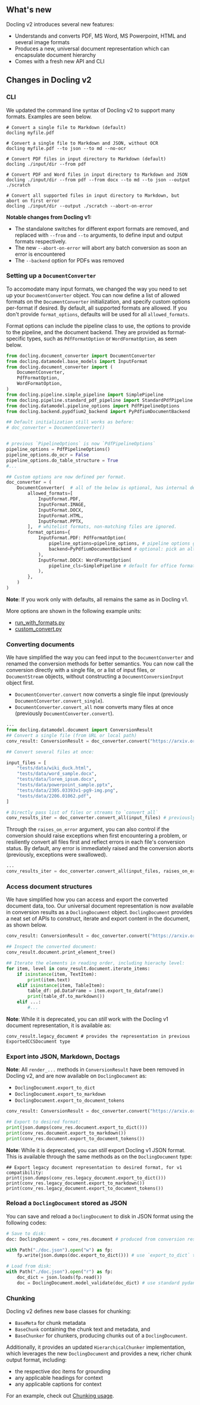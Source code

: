 ## What's new

Docling v2 introduces several new features:

- Understands and converts PDF, MS Word, MS Powerpoint, HTML and several image formats
- Produces a new, universal document representation which can encapsulate document hierarchy
- Comes with a fresh new API and CLI

## Changes in Docling v2

### CLI

We updated the command line syntax of Docling v2 to support many formats. Examples are seen below.
```shell
# Convert a single file to Markdown (default)
docling myfile.pdf

# Convert a single file to Markdown and JSON, without OCR
docling myfile.pdf --to json --to md --no-ocr

# Convert PDF files in input directory to Markdown (default)
docling ./input/dir --from pdf

# Convert PDF and Word files in input directory to Markdown and JSON
docling ./input/dir --from pdf --from docx --to md --to json --output ./scratch

# Convert all supported files in input directory to Markdown, but abort on first error
docling ./input/dir --output ./scratch --abort-on-error

```

**Notable changes from Docling v1:**

- The standalone switches for different export formats are removed, and replaced with `--from` and `--to` arguments, to define input and output formats respectively.
- The new `--abort-on-error` will abort any batch conversion as soon an error is encountered
- The `--backend` option for PDFs was removed

### Setting up a `DocumentConverter`

To accomodate many input formats, we changed the way you need to set up your `DocumentConverter` object.
You can now define a list of allowed formats on the `DocumentConverter` initialization, and specify custom options
per-format if desired. By default, all supported formats are allowed. If you don't provide `format_options`, defaults
will be used for all `allowed_formats`.

Format options can include the pipeline class to use, the options to provide to the pipeline, and the document backend.
They are provided as format-specific types, such as `PdfFormatOption` or `WordFormatOption`, as seen below.

```python
from docling.document_converter import DocumentConverter
from docling.datamodel.base_models import InputFormat
from docling.document_converter import (
    DocumentConverter,
    PdfFormatOption,
    WordFormatOption,
)
from docling.pipeline.simple_pipeline import SimplePipeline
from docling.pipeline.standard_pdf_pipeline import StandardPdfPipeline
from docling.datamodel.pipeline_options import PdfPipelineOptions
from docling.backend.pypdfium2_backend import PyPdfiumDocumentBackend

## Default initialization still works as before:
# doc_converter = DocumentConverter()


# previous `PipelineOptions` is now `PdfPipelineOptions`
pipeline_options = PdfPipelineOptions()
pipeline_options.do_ocr = False
pipeline_options.do_table_structure = True
#...

## Custom options are now defined per format.
doc_converter = (
    DocumentConverter(  # all of the below is optional, has internal defaults.
        allowed_formats=[
            InputFormat.PDF,
            InputFormat.IMAGE,
            InputFormat.DOCX,
            InputFormat.HTML,
            InputFormat.PPTX,
        ],  # whitelist formats, non-matching files are ignored.
        format_options={
            InputFormat.PDF: PdfFormatOption(
                pipeline_options=pipeline_options, # pipeline options go here.
                backend=PyPdfiumDocumentBackend # optional: pick an alternative backend
            ),
            InputFormat.DOCX: WordFormatOption(
                pipeline_cls=SimplePipeline # default for office formats and HTML
            ),
        },
    )
)
```

**Note**: If you work only with defaults, all remains the same as in Docling v1.

More options are shown in the following example units:

- [run_with_formats.py](../examples/run_with_formats/)
- [custom_convert.py](../examples/custom_convert/)

### Converting documents

We have simplified the way you can feed input to the `DocumentConverter` and renamed the conversion methods for
better semantics. You can now call the conversion directly with a single file, or a list of input files,
or `DocumentStream` objects, without constructing a `DocumentConversionInput` object first.

* `DocumentConverter.convert` now converts a single file input (previously `DocumentConverter.convert_single`).
* `DocumentConverter.convert_all` now converts many files at once (previously `DocumentConverter.convert`).


```python
...
from docling.datamodel.document import ConversionResult
## Convert a single file (from URL or local path)
conv_result: ConversionResult = doc_converter.convert("https://arxiv.org/pdf/2408.09869") # previously `convert_single`

## Convert several files at once:

input_files = [
    "tests/data/wiki_duck.html",
    "tests/data/word_sample.docx",
    "tests/data/lorem_ipsum.docx",
    "tests/data/powerpoint_sample.pptx",
    "tests/data/2305.03393v1-pg9-img.png",
    "tests/data/2206.01062.pdf",
]

# Directly pass list of files or streams to `convert_all`
conv_results_iter = doc_converter.convert_all(input_files) # previously `convert_batch`

```
Through the `raises_on_error` argument, you can also control if the conversion should raise exceptions when first
encountering a problem, or resiliently convert all files first and reflect errors in each file's conversion status.
By default, any error is immediately raised and the conversion aborts (previously, exceptions were swallowed).

```python
...
conv_results_iter = doc_converter.convert_all(input_files, raises_on_error=False) # previously `convert_batch`

```

### Access document structures

We have simplified how you can access and export the converted document data, too. Our universal document representation
is now available in conversion results as a `DoclingDocument` object.
`DoclingDocument` provides a neat set of APIs to construct, iterate and export content in the document, as shown below.

```python
conv_result: ConversionResult = doc_converter.convert("https://arxiv.org/pdf/2408.09869") # previously `convert_single`

## Inspect the converted document:
conv_result.document.print_element_tree()

## Iterate the elements in reading order, including hierachy level:
for item, level in conv_result.document.iterate_items:
    if isinstance(item, TextItem):
        print(item.text)
    elif isinstance(item, TableItem):
        table_df: pd.DataFrame = item.export_to_dataframe()
        print(table_df.to_markdown())
    elif ...:
        #...
```

**Note**: While it is deprecated, you can _still_ work with the Docling v1 document representation, it is available as:
```shell
conv_result.legacy_document # provides the representation in previous ExportedCCSDocument type
```

### Export into JSON, Markdown, Doctags
**Note**: All `render_...` methods in `ConversionResult` have been removed in Docling v2,
and are now available on `DoclingDocument` as:

- `DoclingDocument.export_to_dict`
- `DoclingDocument.export_to_markdown`
- `DoclingDocument.export_to_document_tokens`

```python
conv_result: ConversionResult = doc_converter.convert("https://arxiv.org/pdf/2408.09869") # previously `convert_single`

## Export to desired format:
print(json.dumps(conv_res.document.export_to_dict()))
print(conv_res.document.export_to_markdown())
print(conv_res.document.export_to_document_tokens())
```

**Note**: While it is deprecated, you can _still_ export Docling v1 JSON format. This is available through the same
methods as on the `DoclingDocument` type:
```shell
## Export legacy document representation to desired format, for v1 compatibility:
print(json.dumps(conv_res.legacy_document.export_to_dict()))
print(conv_res.legacy_document.export_to_markdown())
print(conv_res.legacy_document.export_to_document_tokens())
```

### Reload a `DoclingDocument` stored as JSON

You can save and reload a `DoclingDocument` to disk in JSON format using the following codes:

```python
# Save to disk:
doc: DoclingDocument = conv_res.document # produced from conversion result...

with Path("./doc.json").open("w") as fp:
    fp.write(json.dumps(doc.export_to_dict())) # use `export_to_dict` to ensure consistency

# Load from disk:
with Path("./doc.json").open("r") as fp:
    doc_dict = json.loads(fp.read())
    doc = DoclingDocument.model_validate(doc_dict) # use standard pydantic API to populate doc

```

### Chunking

Docling v2 defines new base classes for chunking:

- `BaseMeta` for chunk metadata
- `BaseChunk` containing the chunk text and metadata, and
- `BaseChunker` for chunkers, producing chunks out of a `DoclingDocument`.

Additionally, it provides an updated `HierarchicalChunker` implementation, which
leverages the new `DoclingDocument` and provides a new, richer chunk output format, including:

- the respective doc items for grounding
- any applicable headings for context
- any applicable captions for context

For an example, check out [Chunking usage](../usage/#chunking).
